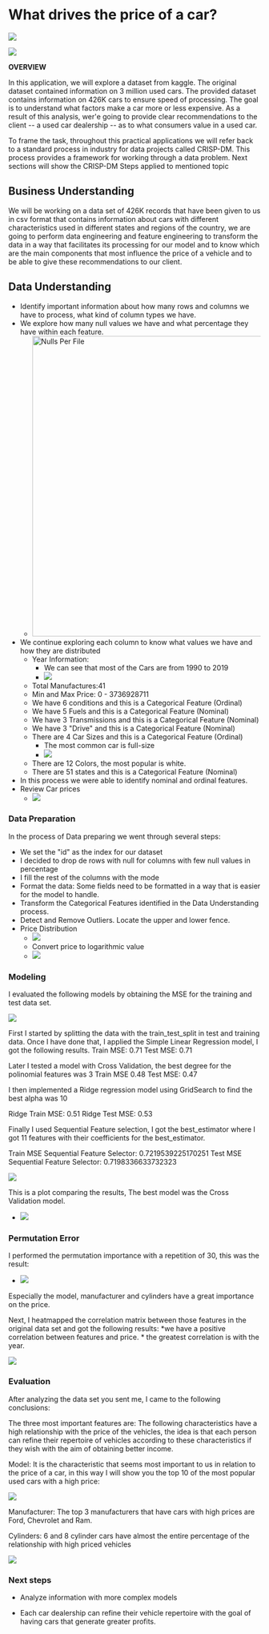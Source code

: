 # What drives the price of a car?

![](images/kurt.jpeg)


![](images/kurt.jpeg)


**OVERVIEW**

In this application, we will explore a dataset from kaggle. The original dataset contained information on 3 million used cars. The provided dataset contains information on 426K cars to ensure speed of processing.  The goal is to understand what factors make a car more or less expensive.  As a result of this analysis, wer'e going to provide clear recommendations to the client -- a used car dealership -- as to what consumers value in a used car.

To frame the task, throughout this practical applications we will refer back to a standard process in industry for data projects called CRISP-DM. This process provides a framework for working through a data problem. 
Next sections will show the CRISP-DM Steps applied to mentioned topic


## Business Understanding

We will be working on a data set of 426K records that have been given to us in csv format that contains information about cars with different characteristics used in different states and regions of the country, we are going to perform data engineering and feature engineering to transform the data in a way that facilitates its processing for our model and to know which are the main components that most influence the price of a vehicle and to be able to give these recommendations to our client.

## Data Understanding

* Identify important information about how many rows and columns we have to process, what kind of column types we have.
* We explore how many null values we have and what percentage they have within each feature.
  * <img src="images/dataUnderstanding/nulls.png" alt="Nulls Per File" width="500" height="600">
* We continue exploring each column to know what values we have and how they are distributed
    * Year Information:
      * We can see that most of the Cars are from 1990 to 2019
      * ![](images/dataUnderstanding/yearsInformation2.png)
    * Total Manufactures:41
    * Min and Max Price: 0 - 3736928711
    * We have 6 conditions and this is a Categorical Feature (Ordinal)
    * We have 5 Fuels and this is a Categorical Feature (Nominal)
    * We have 3 Transmissions and this is a Categorical Feature (Nominal)
    * We have 3 "Drive" and this is a Categorical Feature (Nominal)
    * There are 4 Car Sizes and this is a Categorical Feature (Ordinal)
      * The most common car is full-size
      * ![](images/dataUnderstanding/carSizes.png)
    * There are 12 Colors, the most popular is white.
    * There are 51 states and this is a Categorical Feature (Nominal)
* In this process we were able to identify nominal and ordinal features.
* Review Car prices
  * ![](images/dataUnderstanding/carsByPrice.png)

### Data Preparation

In the process of Data preparing we went through several steps:
  * We set the "id" as the index for our dataset
  * I decided to drop de rows with null for columns with few null values in percentage
  * I fill the rest of the columns with the mode
  * Format the data: Some fields need to be formatted in a way that is easier for the model to handle.
  * Transform the Categorical Features identified in the Data Understanding process.
  * Detect and Remove Outliers. Locate the upper and lower fence.
  * Price Distribution
    * ![](images/dataUnderstanding/priceDistribution.png)
    * Convert price to logarithmic value
    * ![](images/dataUnderstanding/logPriceDistribution.png)

### Modeling

I evaluated the following models by obtaining the MSE for the training and test data set.

![](images/dataUnderstanding/models.png)

First I started by splitting the data with the train_test_split in test and training data. Once I have done that, I applied the Simple Linear Regression model, I got the following results.
  Train MSE:  0.71
  Test MSE:  0.71

Later I tested a model with Cross Validation, the best degree for the polinomial features was 3
  Train MSE 0.48
  Test MSE: 0.47

I then implemented a Ridge regression model using GridSearch to find the best alpha was 10

Ridge Train MSE:  0.51
Ridge Test MSE:  0.53

Finally I used Sequential Feature selection, I got the best_estimator where I got 11 features with their coefficients for the best_estimator.

Train MSE Sequential Feature Selector: 0.7219539225170251
Test MSE Sequential Feature Selector: 0.7198336633732323

![](images/dataUnderstanding/SequentialFeatureCoefficients.png)

This is a plot comparing the results, The best model was the Cross Validation model.

* ![](images/dataUnderstanding/modelMSE.png)

### Permutation Error

I performed the permutation importance with a repetition of 30, this was the result:

* ![](images/dataUnderstanding/permutationImportance.png)

Especially the model, manufacturer and cylinders have a great importance on the price.

Next, I heatmapped the correlation matrix between those features in the original data set and got the following results:
     *we have a positive correlation between features and price.
     * the greatest correlation is with the year.

![](images/dataUnderstanding/correlationPermutationImportance.png)

### Evaluation

After analyzing the data set you sent me, I came to the following conclusions:

The three most important features are:
The following characteristics have a high relationship with the price of the vehicles, the idea is that each person can refine their repertoire of vehicles according to these characteristics if they wish with the aim of obtaining better income.

Model: It is the characteristic that seems most important to us in relation to the price of a car, in this way I will show you the top 10 of the most popular used cars with a high price:

![](images/dataUnderstanding/modelHighPrices.png)

Manufacturer: The top 3 manufacturers that have cars with high prices are Ford, Chevrolet and Ram.


Cylinders: 6 and 8 cylinder cars have almost the entire percentage of the relationship with high priced vehicles

![](images/dataUnderstanding/cylinders.png)

### Next steps

* Analyze information with more complex models

* Each car dealership can refine their vehicle repertoire with the goal of having cars that generate greater profits.